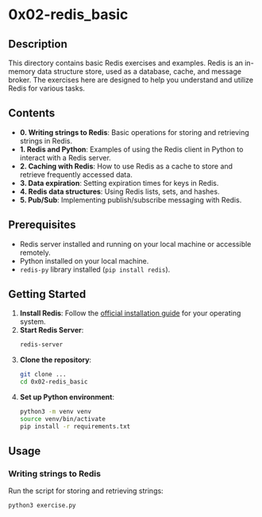 # 0x02-redis_basic

## Description

This directory contains basic Redis exercises and examples. Redis is an in-memory data structure store, used as a database, cache, and message broker. The exercises here are designed to help you understand and utilize Redis for various tasks.

## Contents

- **0. Writing strings to Redis**: Basic operations for storing and retrieving strings in Redis.
- **1. Redis and Python**: Examples of using the Redis client in Python to interact with a Redis server.
- **2. Caching with Redis**: How to use Redis as a cache to store and retrieve frequently accessed data.
- **3. Data expiration**: Setting expiration times for keys in Redis.
- **4. Redis data structures**: Using Redis lists, sets, and hashes.
- **5. Pub/Sub**: Implementing publish/subscribe messaging with Redis.

## Prerequisites

- Redis server installed and running on your local machine or accessible remotely.
- Python installed on your local machine.
- `redis-py` library installed (`pip install redis`).

## Getting Started

1. **Install Redis**: Follow the [official installation guide](https://redis.io/download) for your operating system.
2. **Start Redis Server**:
    ```sh
    redis-server
    ```
3. **Clone the repository**:
    ```sh
    git clone ...
    cd 0x02-redis_basic
    ```
4. **Set up Python environment**:
    ```sh
    python3 -m venv venv
    source venv/bin/activate
    pip install -r requirements.txt
    ```

## Usage

### Writing strings to Redis

Run the script for storing and retrieving strings:
```sh
python3 exercise.py
